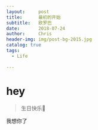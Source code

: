 ```yaml
---
layout:     post
title:      最初的开始
subtitle:   欧罗巴
date:       2018-07-24
author:     Chris
header-img: img/post-bg-2015.jpg
catalog: true
tags:
  - Life
  
---
```


# hey
> 生日快乐🎂

我想你了
